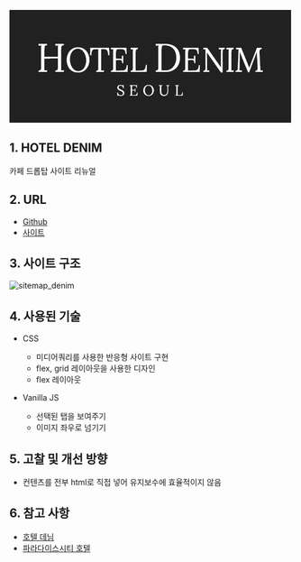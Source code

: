 ![logo_denim](/portfolio/denim/logo_denim.png)

## 1. HOTEL DENIM
카페 드롭탑 사이트 리뉴얼

## 2. URL
* [Github](https://github.com/pic22ti/pic22ti.github.io/tree/master/portfolio/denim)
* [사이트](https://pic22ti.github.io/portfolio/denim/index.html)

## 3. 사이트 구조
![sitemap_denim](/portfolio/droptop/sitemap_denim.jpg)

## 4. 사용된 기술
* CSS
  - 미디어쿼리를 사용한 반응형 사이트 구현
  - flex, grid 레이아웃을 사용한 디자인
  - flex 레이아웃

* Vanilla JS
  - 선택된 탭을 보여주기
  - 이미지 좌우로 넘기기

## 5. 고찰 및 개선 방향
* 컨텐츠를 전부 html로 직접 넣어 유지보수에 효율적이지 않음

## 6. 참고 사항
* [호텔 데님](http://hoteldenim.com/)
* [파라다이스시티 호텔](https://www.p-city.com/)
